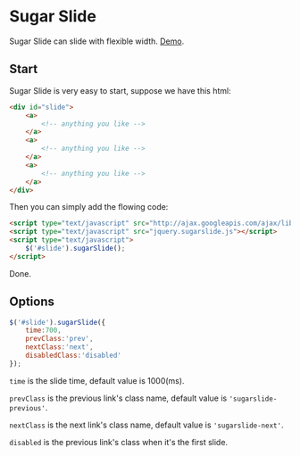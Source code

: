 Sugar Slide
===========

Sugar Slide can slide with flexible width. [Demo](http://yuguo.us/demo/sugar-slide/index.html).

## Start

Sugar Slide is very easy to start, suppose we have this html:

```html
<div id="slide">
    <a>
        <!-- anything you like -->
    </a>
    <a>
        <!-- anything you like -->
    </a>
    <a>
        <!-- anything you like -->
    </a>
</div>
```

Then you can simply add the flowing code:

```html
<script type="text/javascript" src="http://ajax.googleapis.com/ajax/libs/jquery/1.10.2/jquery.min.js"></script>
<script type="text/javascript" src="jquery.sugarslide.js"></script>
<script type="text/javascript">
    $('#slide').sugarSlide();
</script>
```

Done.

## Options

```javascript
$('#slide').sugarSlide({
    time:700,
    prevClass:'prev',
    nextClass:'next',
    disabledClass:'disabled'
});
```

`time` is the slide time, default value is 1000(ms).

`prevClass` is the previous link's class name, default value is `'sugarslide-previous'`.

`nextClass` is the next link's class name, default value is `'sugarslide-next'`.

`disabled` is the previous link's class when it's the first slide.
